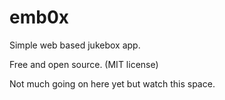 # emb0x

Simple web based jukebox app.

Free and open source. (MIT license)

Not much going on here yet but watch this space.
